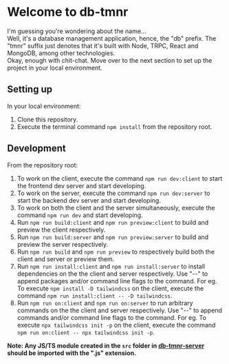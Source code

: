 # Welcome to db-tmnr

I'm guessing you're wondering about the name...\
Well, it's a database management application, hence, the "db" prefix.
The "tmnr" suffix just denotes that it's built with Node, TRPC, React and MongoDB, among other technologies.\
Okay, enough with chit-chat. Move over to the next section to set up the project in your local environment.

## Setting up

In your local environment:

1. Clone this repository.
2. Execute the terminal command `npm install` from the repository root.

## Development

From the repository root:

1. To work on the client, execute the command `npm run dev:client` to start the frontend dev server and start developing.
2. To work on the server, execute the command `npm run dev:server` to start the backend dev server and start developing.
3. To work on both the client and the server simultaneously, execute the command `npm run dev` and start developing.
4. Run `npm run build:client` and `npm run preview:client` to build and preview the client respectively.
5. Run `npm run build:server` and `npm run preview:server` to build and preview the server respectively.
6. Run `npm run build` and `npm run preview` to respectively build both the client and server or preview them.
7. Run `npm run install:client` and `npm run install:server` to install dependencies on the the client and server respectively. Use "--"
to append packages and/or command line flags to the command. For eg. To execute `npm install -D tailwindcss` on the client, execute the
command `npm run install:client -- -D tailwindcss`.
8. Run `npm run on:client` and `npm run on:server` to run arbitrary commands on the the client and server respectively. Use "--"
to append commands and/or command line flags to the command. For eg. To execute `npx tailwindcss init -p` on the client, execute the
command `npm run on:client -- npx tailwindcss init -p`.

**Note: Any JS/TS module created in the `src` folder in [db-tmnr-server](./db-tmnr-server/) should be imported with the ".js" extension.**
